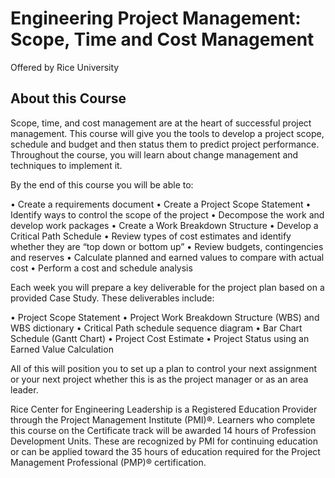 # Engineering Project Management: Scope, Time and Cost Management
Offered by Rice University

## About this Course
Scope, time, and cost management are at the heart of successful project management. This course will give you the tools to develop a project scope, schedule and budget and then status them to predict project performance. Throughout the course, you will learn about change management and techniques to implement it. 

By the end of this course  you will be able to:

•	Create a requirements document
•	Create a Project Scope Statement
•	Identify ways to control the scope of the project
•	Decompose the work and develop work packages
•	Create a Work Breakdown Structure
•	Develop a Critical Path Schedule
•	Review types of cost estimates and identify whether they are “top down or bottom up”
•	Review budgets, contingencies and reserves
•	Calculate planned and earned values to compare with actual cost
•	Perform a cost and schedule analysis

Each week you will prepare a key deliverable for the project plan based on a provided Case Study.  These deliverables include:

•	Project Scope Statement
•	Project Work Breakdown Structure (WBS) and WBS dictionary
•	Critical Path schedule sequence diagram
•	Bar Chart Schedule (Gantt Chart)
•	Project Cost Estimate
•	Project Status using an Earned Value Calculation

All of this will position you to set up a plan to control your next assignment or your next project whether this is as the project manager or as an area leader.

Rice Center for Engineering Leadership is a Registered Education Provider through the Project Management Institute (PMI)®. Learners who complete this course on the Certificate track will be awarded 14 hours of Profession Development Units. These are recognized by PMI for continuing education or can be applied toward the 35 hours of education required for the Project Management Professional (PMP)® certification. 
